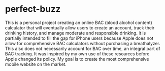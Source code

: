 # perfect-buzz
This is a personal project creating an online BAC (blood alcohol content) calculator that will eventually allow users to create an account, track their drinking history, and manage moderate and responsible drinking. It is partially intended to fill the gap for iPhone users because Apple does not allow for comprehensive BAC calculators without purchasing a breathalyzer. This also does not necessarily account for BAC over time, an integral part of BAC tracking. It was inspired by my own use of these resources before Apple changed its policy. My goal is to create the most comprehensive mobile website on the market. 
